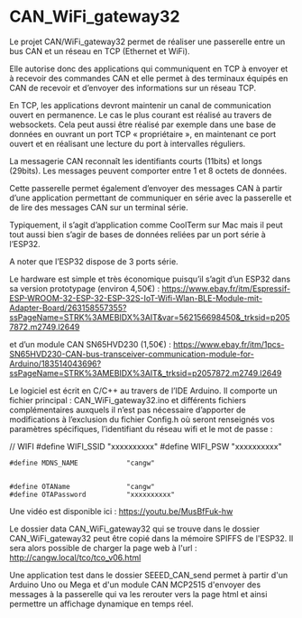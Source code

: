 # CAN_WiFi_gateway32

Le projet CAN/WiFi_gateway32 permet de réaliser une passerelle entre un bus CAN et un réseau en TCP (Ethernet et WiFi).

Elle autorise donc des applications qui communiquent en TCP à envoyer et à recevoir des commandes CAN et elle permet à des terminaux équipés en CAN de recevoir et d’envoyer des informations sur un réseau TCP.

En TCP, les applications devront maintenir un canal de communication ouvert en permanence. Le cas le plus courant est réalisé au travers de websockets. Cela peut aussi être réalisé par exemple dans une base de données en ouvrant un port TCP « propriétaire », en maintenant ce port ouvert et en réalisant une lecture du port à intervalles réguliers.

La messagerie CAN reconnaît les identifiants courts (11bits) et longs (29bits). Les messages peuvent comporter entre 1 et 8 octets de données.

Cette passerelle permet également d’envoyer des messages CAN à partir d’une application permettant de communiquer en série avec la passerelle et de lire des messages CAN sur un terminal série.

Typiquement, il s’agit d’application comme CoolTerm sur Mac mais il peut tout aussi bien s’agir de bases de données reliées par un port série à l’ESP32.

A noter que l’ESP32 dispose de 3 ports série. 

Le hardware est simple et très économique puisqu’il s’agit d’un ESP32 dans sa version prototypage (environ 4,50€) : https://www.ebay.fr/itm/Espressif-ESP-WROOM-32-ESP-32-ESP-32S-IoT-Wifi-Wlan-BLE-Module-mit-Adapter-Board/263158557355?ssPageName=STRK%3AMEBIDX%3AIT&var=562156698450&_trksid=p2057872.m2749.l2649


et d’un module CAN SN65HVD230 (1,50€) : https://www.ebay.fr/itm/1pcs-SN65HVD230-CAN-bus-transceiver-communication-module-for-Arduino/183514043696?ssPageName=STRK%3AMEBIDX%3AIT&_trksid=p2057872.m2749.l2649


Le logiciel est écrit en C/C++ au travers de l’IDE Arduino. Il comporte un fichier principal : CAN_WiFi_gateway32.ino et différents fichiers complémentaires auxquels il n’est pas nécessaire d’apporter de modifications à l’exclusion du fichier Config.h où seront renseignés vos paramètres spécifiques, l’identifiant du réseau wifi et le mot de passe :

// WIFI
	#define WIFI_SSID           "xxxxxxxxxx"
	#define WIFI_PSW            "xxxxxxxxxx"
	

	#define MDNS_NAME            "cangw"
	

	#define OTAName              "cangw"           
	#define OTAPassword          "xxxxxxxxxx"


Une vidéo est disponible ici : https://youtu.be/MusBfFuk-hw

Le dossier data CAN_WiFi_gateway32 qui se trouve dans le dossier CAN_WiFi_gateway32 peut être copié dans la mémoire SPIFFS de l'ESP32. Il sera alors possible de charger la page web à l'url : http://cangw.local/tco/tco_v06.html

Une application test dans le dossier SEEED_CAN_send permet à partir d'un Arduino Uno ou Mega et d'un module CAN MCP2515 d'envoyer des messages à la passerelle qui va les rerouter vers la page html et ainsi permettre un affichage dynamique en temps réel.


















